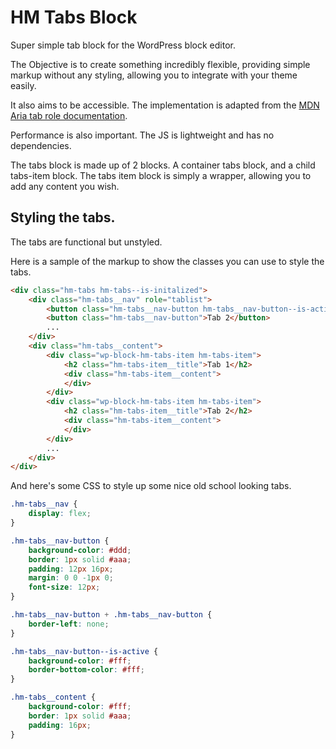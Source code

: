# HM Tabs Block

Super simple tab block for the WordPress block editor.

The Objective is to create something incredibly flexible, providing simple markup without any styling, allowing you to integrate with your theme easily.

It also aims to be accessible. The implementation is adapted from the [MDN Aria tab role documentation](https://developer.mozilla.org/en-US/docs/Web/Accessibility/ARIA/Roles/tab_role).

Performance is also important. The JS is lightweight and has no dependencies.

The tabs block is made up of 2 blocks. A container tabs block, and a child tabs-item block. The tabs item block is simply a wrapper, allowing you to add any content you wish.

## Styling the tabs.

The tabs are functional but unstyled.

Here is a sample of the markup to show the classes you can use to style the tabs.

```html
<div class="hm-tabs hm-tabs--is-initalized">
    <div class="hm-tabs__nav" role="tablist">
        <button class="hm-tabs__nav-button hm-tabs__nav-button--is-active">Tab 1</button>
        <button class="hm-tabs__nav-button">Tab 2</button>
        ...
    </div>
    <div class="hm-tabs__content">
        <div class="wp-block-hm-tabs-item hm-tabs-item">
            <h2 class="hm-tabs-item__title">Tab 1</h2>
            <div class="hm-tabs-item__content">
            </div>
        </div>
        <div class="wp-block-hm-tabs-item hm-tabs-item">
            <h2 class="hm-tabs-item__title">Tab 2</h2>
            <div class="hm-tabs-item__content">
            </div>
        </div>
        ...
    </div>
</div>
```

And here's some CSS to style up some nice old school looking tabs.

```css
.hm-tabs__nav {
	display: flex;
}

.hm-tabs__nav-button {
	background-color: #ddd;
	border: 1px solid #aaa;
	padding: 12px 16px;
	margin: 0 0 -1px 0;
	font-size: 12px;
}

.hm-tabs__nav-button + .hm-tabs__nav-button {
	border-left: none;
}

.hm-tabs__nav-button--is-active {
	background-color: #fff;
	border-bottom-color: #fff;
}

.hm-tabs__content {
	background-color: #fff;
	border: 1px solid #aaa;
	padding: 16px;
}
```
